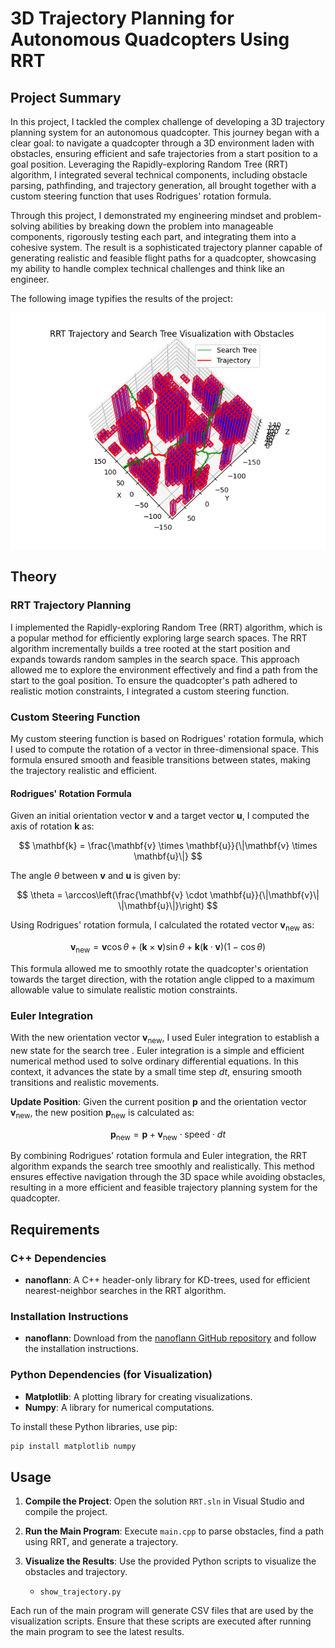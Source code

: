 # 3D Trajectory Planning for Autonomous Quadcopters Using RRT

## Project Summary

In this project, I tackled the complex challenge of developing a 3D trajectory planning system for an autonomous quadcopter. This journey began with a clear goal: to navigate a quadcopter through a 3D environment laden with obstacles, ensuring efficient and safe trajectories from a start position to a goal position. Leveraging the Rapidly-exploring Random Tree (RRT) algorithm, I integrated several technical components, including obstacle parsing, pathfinding, and trajectory generation, all brought together with a custom steering function that uses Rodrigues' rotation formula.

Through this project, I demonstrated my engineering mindset and problem-solving abilities by breaking down the problem into manageable components, rigorously testing each part, and integrating them into a cohesive system. The result is a sophisticated trajectory planner capable of generating realistic and feasible flight paths for a quadcopter, showcasing my ability to handle complex technical challenges and think like an engineer.


The following image typifies the results of the project:

![RRT](RRT/rrt.png)

## Theory

### RRT Trajectory Planning

I implemented the Rapidly-exploring Random Tree (RRT) algorithm, which is a popular method for efficiently exploring large search spaces. The RRT algorithm incrementally builds a tree rooted at the start position and expands towards random samples in the search space. This approach allowed me to explore the environment effectively and find a path from the start to the goal position. To ensure the quadcopter's path adhered to realistic motion constraints, I integrated a custom steering function.

### Custom Steering Function

My custom steering function is based on Rodrigues' rotation formula, which I used to compute the rotation of a vector in three-dimensional space. This formula ensured smooth and feasible transitions between states, making the trajectory realistic and efficient.

#### Rodrigues' Rotation Formula

Given an initial orientation vector $\mathbf{v}$ and a target vector $\mathbf{u}$, I computed the axis of rotation $\mathbf{k}$ as:

$$
\mathbf{k} = \frac{\mathbf{v} \times \mathbf{u}}{\|\mathbf{v} \times \mathbf{u}\|}
$$

The angle $\theta$ between $\mathbf{v}$ and $\mathbf{u}$ is given by:

$$
\theta = \arccos\left(\frac{\mathbf{v} \cdot \mathbf{u}}{\|\mathbf{v}\| \|\mathbf{u}\|}\right)
$$

Using Rodrigues' rotation formula, I calculated the rotated vector $\mathbf{v}_{\text{new}}$ as:

$$
\mathbf{v}_{\text{new}} = \mathbf{v} \cos\theta + (\mathbf{k} \times \mathbf{v}) \sin\theta + \mathbf{k} (\mathbf{k} \cdot \mathbf{v})(1 - \cos\theta)
$$

This formula allowed me to smoothly rotate the quadcopter's orientation towards the target direction, with the rotation angle clipped to a maximum allowable value to simulate realistic motion constraints.

### Euler Integration

With the new orientation vector $\mathbf{v}_{\text{new}}$, I used Euler integration to establish a new state for the search tree . Euler integration is a simple and efficient numerical method used to solve ordinary differential equations. In this context, it advances the state by a small time step $dt$, ensuring smooth transitions and realistic movements.

**Update Position**: Given the current position $\mathbf{p}$ and the orientation vector $\mathbf{v}_{\text{new}}$, the new position $\mathbf{p}_{\text{new}}$ is calculated as:
  
$$
\mathbf{p}_{\text{new}} = \mathbf{p} + \mathbf{v}_{\text{new}} \cdot \text{speed} \cdot dt
$$

By combining Rodrigues' rotation formula and Euler integration, the RRT algorithm expands the search tree smoothly and realistically. This method ensures effective navigation through the 3D space while avoiding obstacles, resulting in a more efficient and feasible trajectory planning system for the quadcopter.


## Requirements

### C++ Dependencies

- **nanoflann**: A C++ header-only library for KD-trees, used for efficient nearest-neighbor searches in the RRT algorithm.

### Installation Instructions

- **nanoflann**: Download from the [nanoflann GitHub repository](https://github.com/jlblancoc/nanoflann) and follow the installation instructions.

### Python Dependencies (for Visualization)

- **Matplotlib**: A plotting library for creating visualizations.
- **Numpy**: A library for numerical computations.

To install these Python libraries, use pip:

```sh
pip install matplotlib numpy
```

## Usage

1. **Compile the Project**: Open the solution `RRT.sln` in Visual Studio and compile the project.
2. **Run the Main Program**: Execute `main.cpp` to parse obstacles, find a path using RRT, and generate a trajectory.
3. **Visualize the Results**: Use the provided Python scripts to visualize the obstacles and trajectory.

   - `show_trajectory.py`

Each run of the main program will generate CSV files that are used by the visualization scripts. Ensure that these scripts are executed after running the main program to see the latest results.

